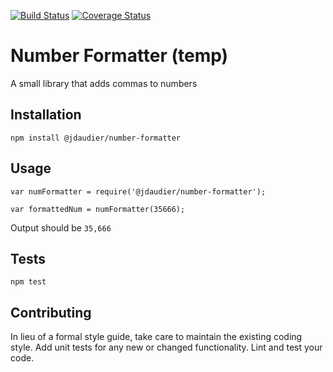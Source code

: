 [![Build Status](https://travis-ci.org/Fadyazmy/yo-mamma.svg?branch=master)](https://travis-ci.org/Fadyazmy/yo-mamma)
[![Coverage Status](https://coveralls.io/repos/github/Fadyazmy/yo-mamma/badge.svg?branch=master)](https://coveralls.io/github/Fadyazmy/yo-mamma?branch=master)

Number Formatter (temp)
=========

A small library that adds commas to numbers

## Installation

  `npm install @jdaudier/number-formatter`

## Usage

    var numFormatter = require('@jdaudier/number-formatter');

    var formattedNum = numFormatter(35666);
  
  
  Output should be `35,666`


## Tests

  `npm test`

## Contributing

In lieu of a formal style guide, take care to maintain the existing coding style. Add unit tests for any new or changed functionality. Lint and test your code.